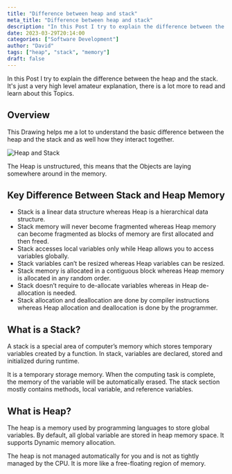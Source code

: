 ```yaml
---
title: "Difference between heap and stack"
meta_title: "Difference between heap and stack"
description: "In this Post I try to explain the difference between the heap and the stack. It's just a very high level amateur explanation, there is a lot more to read and learn about this Topics. This Drawing helps me a lot to understand the basic difference between the heap and the stack and as well how they interact together."
date: 2023-03-29T20:14:00
categories: ["Software Development"]
author: "David"
tags: ["heap", "stack", "memory"]
draft: false
---
```


In this Post I try to explain the difference between the heap and the stack. It's just a very high level amateur explanation, there is a lot more to read and learn about this Topics.

## Overview

This Drawing helps me a lot to understand the basic difference between the heap and the stack and as well how they interact together.

![Heap and Stack](https://www.finecloud.ch/media/posts/75/HeapAndStack-2.png)

The Heap is unstructured, this means that the Objects are laying somewhere around in the memory.

## Key Difference Between Stack and Heap Memory

- Stack is a linear data structure whereas Heap is a hierarchical data structure.
- Stack memory will never become fragmented whereas Heap memory can become fragmented as blocks of memory are first allocated and then freed.
- Stack accesses local variables only while Heap allows you to access variables globally.
- Stack variables can’t be resized whereas Heap variables can be resized.
- Stack memory is allocated in a contiguous block whereas Heap memory is allocated in any random order.
- Stack doesn’t require to de-allocate variables whereas in Heap de-allocation is needed.
- Stack allocation and deallocation are done by compiler instructions whereas Heap allocation and deallocation is done by the programmer.

## What is a Stack?

A stack is a special area of computer’s memory which stores temporary variables created by a function. In stack, variables are declared, stored and initialized during runtime.

It is a temporary storage memory. When the computing task is complete, the memory of the variable will be automatically erased. The stack section mostly contains methods, local variable, and reference variables.

## What is Heap?

The heap is a memory used by programming languages to store global variables. By default, all global variable are stored in heap memory space. It supports Dynamic memory allocation.

The heap is not managed automatically for you and is not as tightly managed by the CPU. It is more like a free-floating region of memory.

